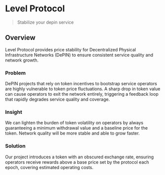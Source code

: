 # Level Protocol

> Stabilize your depin service

## Overview

Level Protocol provides price stability for Decentralized Physical Infrastructure Networks (DePIN) to ensure consistent service quality and network growth.

### Problem

DePIN projects that rely on token incentives to bootstrap service operators are highly vulnerable to token price fluctuations. A sharp drop in token value can cause operators to exit the network entirely, triggering a feedback loop that rapidly degrades service quality and coverage.

### Insight

We can lighten the burden of token volatility on operators by always guaranteeing a minimum withdrawal value and a baseline price for the token. Network quality will be more stable and able to grow faster.

### Solution

Our project introduces a token with an obscured exchange rate, ensuring operators receive rewards above a base price set by the protocol each epoch, covering estimated operating costs.
